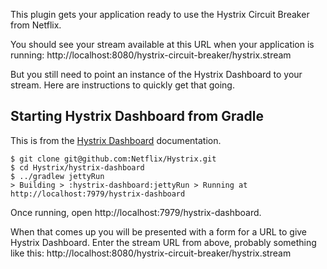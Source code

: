 This plugin gets your application ready to use the Hystrix Circuit Breaker from 
Netflix.  

You should see your stream available at this URL when your application is running:
http://localhost:8080/hystrix-circuit-breaker/hystrix.stream

But you still need to point an instance of the Hystrix Dashboard to your stream.
Here are instructions to quickly get that going.

## Starting Hystrix Dashboard from Gradle 
This is from the [Hystrix Dashboard](https://github.com/Netflix/Hystrix/wiki/Dashboard#run-via-gradle)
documentation.

``` 
$ git clone git@github.com:Netflix/Hystrix.git
$ cd Hystrix/hystrix-dashboard
$ ../gradlew jettyRun
> Building > :hystrix-dashboard:jettyRun > Running at http://localhost:7979/hystrix-dashboard
```
Once running, open http://localhost:7979/hystrix-dashboard.

When that comes up you will be presented with a form for a URL to give Hystrix Dashboard. 
Enter the stream URL from above, probably something like this: http://localhost:8080/hystrix-circuit-breaker/hystrix.stream

